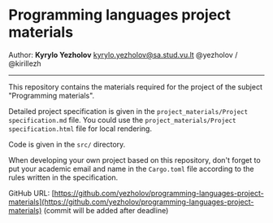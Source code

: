 # Programming languages project materials

Author: **Kyrylo Yezholov** kyrylo.yezholov@sa.stud.vu.lt @yezholov / @kirillezh

---

This repository contains the materials required for the project of the subject "Programming materials".

Detailed project specification is given in the `project_materials/Project specification.md` file. You could use the `project_materials/Project specification.html` file for local rendering.

Code is given in the `src/` directory.

When developing your own project based on this repository, don't forget to put your academic email and name in the `Cargo.toml` file according to the rules written in the specification.

GitHub URL: [https://github.com/yezholov/programming-languages-project-materials](https://github.com/yezholov/programming-languages-project-materials) (commit will be added after deadline)
